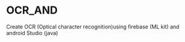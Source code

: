 # OCR_AND
 Create OCR (Optical character recognition)using firebase (ML kit) and android Studio (java)
